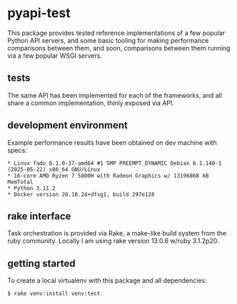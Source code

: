 # pyapi-test

This package provides tested reference implementations of a few popular Python
API servers, and some basic tooling for making performance comparisons between
them, and soon, comparisons between them running via a few popular WSGI servers.

## tests

The same API has been implemented for each of the frameworks, and all share a
common implementation, thinly exposed via API.

## development environment

Example performance results have been obtained on dev machine with specs:

    * Linux fado 6.1.0-37-amd64 #1 SMP PREEMPT_DYNAMIC Debian 6.1.140-1 (2025-05-22) x86_64 GNU/Linux
    * 16-core AMD Ryzen 7 5800H with Radeon Graphics w/ 13196868 kB MemTotal
    * Python 3.11.2
    * Docker version 20.10.24+dfsg1, build 297e128

## rake interface

Task orchestration is provided via Rake, a make-like build system from the
ruby community.  Locally I am using rake version 13.0.6 w/ruby 3.1.2p20.


## getting started

To create a local virtualenv with this package and all dependencies:
```sh
$ rake venv:install venv:test
```


